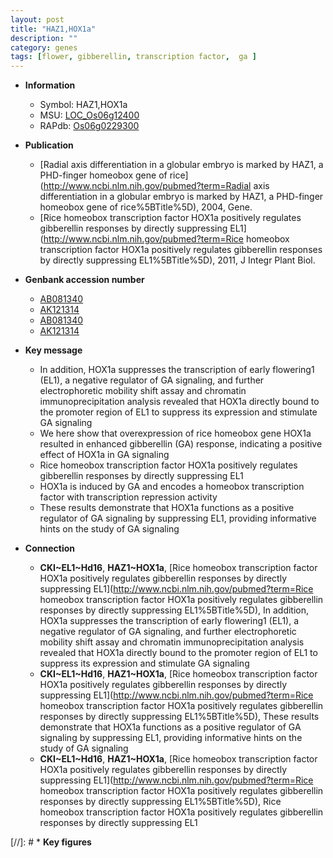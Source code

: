 ```yaml
---
layout: post
title: "HAZ1,HOX1a"
description: ""
category: genes
tags: [flower, gibberellin, transcription factor,  ga ]
---
```


* **Information**  
    + Symbol: HAZ1,HOX1a  
    + MSU: [LOC_Os06g12400](http://rice.plantbiology.msu.edu/cgi-bin/ORF_infopage.cgi?orf=LOC_Os06g12400)  
    + RAPdb: [Os06g0229300](http://rapdb.dna.affrc.go.jp/viewer/gbrowse_details/irgsp1?name=Os06g0229300)  

* **Publication**  
    + [Radial axis differentiation in a globular embryo is marked by HAZ1, a PHD-finger homeobox gene of rice](http://www.ncbi.nlm.nih.gov/pubmed?term=Radial axis differentiation in a globular embryo is marked by HAZ1, a PHD-finger homeobox gene of rice%5BTitle%5D), 2004, Gene.
    + [Rice homeobox transcription factor HOX1a positively regulates gibberellin responses by directly suppressing EL1](http://www.ncbi.nlm.nih.gov/pubmed?term=Rice homeobox transcription factor HOX1a positively regulates gibberellin responses by directly suppressing EL1%5BTitle%5D), 2011, J Integr Plant Biol.

* **Genbank accession number**  
    + [AB081340](http://www.ncbi.nlm.nih.gov/nuccore/AB081340)
    + [AK121314](http://www.ncbi.nlm.nih.gov/nuccore/AK121314)
    + [AB081340](http://www.ncbi.nlm.nih.gov/nuccore/AB081340)
    + [AK121314](http://www.ncbi.nlm.nih.gov/nuccore/AK121314)

* **Key message**  
    + In addition, HOX1a suppresses the transcription of early flowering1 (EL1), a negative regulator of GA signaling, and further electrophoretic mobility shift assay and chromatin immunoprecipitation analysis revealed that HOX1a directly bound to the promoter region of EL1 to suppress its expression and stimulate GA signaling
    + We here show that overexpression of rice homeobox gene HOX1a resulted in enhanced gibberellin (GA) response, indicating a positive effect of HOX1a in GA signaling
    + Rice homeobox transcription factor HOX1a positively regulates gibberellin responses by directly suppressing EL1
    + HOX1a is induced by GA and encodes a homeobox transcription factor with transcription repression activity
    + These results demonstrate that HOX1a functions as a positive regulator of GA signaling by suppressing EL1, providing informative hints on the study of GA signaling

* **Connection**  
    + __CKI~EL1~Hd16__, __HAZ1~HOX1a__, [Rice homeobox transcription factor HOX1a positively regulates gibberellin responses by directly suppressing EL1](http://www.ncbi.nlm.nih.gov/pubmed?term=Rice homeobox transcription factor HOX1a positively regulates gibberellin responses by directly suppressing EL1%5BTitle%5D), In addition, HOX1a suppresses the transcription of early flowering1 (EL1), a negative regulator of GA signaling, and further electrophoretic mobility shift assay and chromatin immunoprecipitation analysis revealed that HOX1a directly bound to the promoter region of EL1 to suppress its expression and stimulate GA signaling
    + __CKI~EL1~Hd16__, __HAZ1~HOX1a__, [Rice homeobox transcription factor HOX1a positively regulates gibberellin responses by directly suppressing EL1](http://www.ncbi.nlm.nih.gov/pubmed?term=Rice homeobox transcription factor HOX1a positively regulates gibberellin responses by directly suppressing EL1%5BTitle%5D), These results demonstrate that HOX1a functions as a positive regulator of GA signaling by suppressing EL1, providing informative hints on the study of GA signaling
    + __CKI~EL1~Hd16__, __HAZ1~HOX1a__, [Rice homeobox transcription factor HOX1a positively regulates gibberellin responses by directly suppressing EL1](http://www.ncbi.nlm.nih.gov/pubmed?term=Rice homeobox transcription factor HOX1a positively regulates gibberellin responses by directly suppressing EL1%5BTitle%5D), Rice homeobox transcription factor HOX1a positively regulates gibberellin responses by directly suppressing EL1

[//]: # * **Key figures**  


